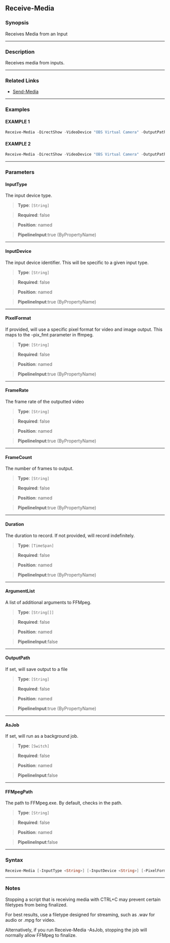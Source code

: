 
Receive-Media
-------------
### Synopsis
Receives Media from an Input

---
### Description

Receives media from inputs.

---
### Related Links
* [Send-Media](Send-Media.md)



---
### Examples
#### EXAMPLE 1
```PowerShell
Receive-Media -DirectShow -VideoDevice "OBS Virtual Camera" -OutputPath .\Desktop.mpg
```

#### EXAMPLE 2
```PowerShell
Receive-Media -DirectShow -VideoDevice "OBS Virtual Camera" -OutputPath .\Desktop.mkv -AsJob
```

---
### Parameters
#### **InputType**

The input device type.



> **Type**: ```[String]```

> **Required**: false

> **Position**: named

> **PipelineInput**:true (ByPropertyName)



---
#### **InputDevice**

The input device identifier.  This will be specific to a given input type.



> **Type**: ```[String]```

> **Required**: false

> **Position**: named

> **PipelineInput**:true (ByPropertyName)



---
#### **PixelFormat**

If provided, will use a specific pixel format for video and image output.  This maps to the -pix_fmt parameter in ffmpeg.



> **Type**: ```[String]```

> **Required**: false

> **Position**: named

> **PipelineInput**:true (ByPropertyName)



---
#### **FrameRate**

The frame rate of the outputted video



> **Type**: ```[String]```

> **Required**: false

> **Position**: named

> **PipelineInput**:true (ByPropertyName)



---
#### **FrameCount**

The number of frames to output.



> **Type**: ```[String]```

> **Required**: false

> **Position**: named

> **PipelineInput**:true (ByPropertyName)



---
#### **Duration**

The duration to record.  If not provided, will record indefinitely.



> **Type**: ```[TimeSpan]```

> **Required**: false

> **Position**: named

> **PipelineInput**:true (ByPropertyName)



---
#### **ArgumentList**

A list of additional arguments to FFMpeg.



> **Type**: ```[String[]]```

> **Required**: false

> **Position**: named

> **PipelineInput**:false



---
#### **OutputPath**

If set, will save output to a file



> **Type**: ```[String]```

> **Required**: false

> **Position**: named

> **PipelineInput**:true (ByPropertyName)



---
#### **AsJob**

If set, will run as a background job.



> **Type**: ```[Switch]```

> **Required**: false

> **Position**: named

> **PipelineInput**:false



---
#### **FFMpegPath**

The path to FFMpeg.exe.  By default, checks in the path.



> **Type**: ```[String]```

> **Required**: false

> **Position**: named

> **PipelineInput**:false



---
### Syntax
```PowerShell
Receive-Media [-InputType <String>] [-InputDevice <String>] [-PixelFormat <String>] [-FrameRate <String>] [-FrameCount <String>] [-Duration <TimeSpan>] [-ArgumentList <String[]>] [-OutputPath <String>] [-AsJob] [-FFMpegPath <String>] [<CommonParameters>]
```
---
### Notes
Stopping a script that is receiving media with CTRL+C may prevent certain filetypes from being finalized.

For best results, use a filetype designed for streaming, such as .wav for audio or .mpg for video.

Alternatively, if you run Receive-Media -AsJob, stopping the job will normally allow FFMpeg to finalize.



